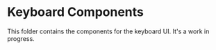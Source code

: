 # Keyboard Components

This folder contains the components for the keyboard UI. It's a work in progress.
